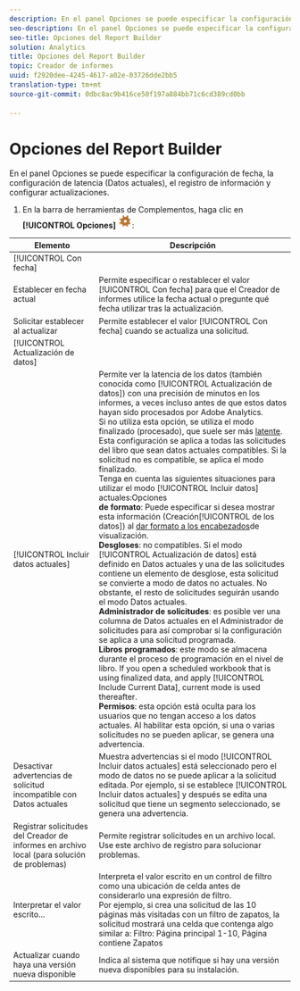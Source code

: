 ```yaml
---
description: En el panel Opciones se puede especificar la configuración de fecha, la configuración de latencia (Datos actuales), el registro de información y configurar actualizaciones.
seo-description: En el panel Opciones se puede especificar la configuración de fecha, la configuración de latencia (Datos actuales), el registro de información y configurar actualizaciones.
seo-title: Opciones del Report Builder
solution: Analytics
title: Opciones del Report Builder
topic: Creador de informes
uuid: f2920dee-4245-4617-a02e-03726dde2bb5
translation-type: tm+mt
source-git-commit: 0dbc8ac9b416ce50f197a884bb71c6cd389cd0bb

---
```



# Opciones del Report Builder

En el panel Opciones se puede especificar la configuración de fecha, la configuración de latencia (Datos actuales), el registro de información y configurar actualizaciones.

1. En la barra de herramientas de Complementos, haga clic en **[!UICONTROL Opciones]** ![](assets/options_icon.png):

| Elemento | Descripción |
|--- |--- |
| [!UICONTROL Con fecha] |  |
| Establecer en fecha actual | Permite especificar o restablecer el valor [!UICONTROL Con fecha] para que el Creador de informes utilice la fecha actual o pregunte qué fecha utilizar tras la actualización. |
| Solicitar establecer al actualizar | Permite establecer el valor [!UICONTROL Con fecha] cuando se actualiza una solicitud. |
| [!UICONTROL Actualización de datos] |  |
| [!UICONTROL Incluir datos actuales] | Permite ver la latencia de los datos (también conocida como [!UICONTROL Actualización de datos]) con una precisión de minutos en los informes, a veces incluso antes de que estos datos hayan sido procesados por Adobe Analytics.<br>Si no utiliza esta opción, se utiliza el modo finalizado (procesado), que suele ser más [latente](https://marketing.adobe.com/resources/help/en_US/reference/data_latency.html).<br>Esta configuración se aplica a todas las solicitudes del libro que sean datos actuales compatibles. Si la solicitud no es compatible, se aplica el modo finalizado.<br>Tenga en cuenta las siguientes situaciones para utilizar el modo [!UICONTROL Incluir datos] actuales:Opciones<br>**de formato**: Puede especificar si desea mostrar esta información (Creación[!UICONTROL de los datos]) al [dar formato a los encabezados](../../analyze/report-builder/layout/t-format-display-headers.md)de visualización.<br>**Desgloses**: no compatibles. Si el modo [!UICONTROL Actualización de datos] está definido en Datos actuales y una de las solicitudes contiene un elemento de desglose, esta solicitud se convierte a modo de datos no actuales. No obstante, el resto de solicitudes seguirán usando el modo Datos actuales.<br>**Administrador de solicitudes**: es posible ver una columna de Datos actuales en el Administrador de solicitudes para así comprobar si la configuración se aplica a una solicitud programada.<br>**Libros programados**: este modo se almacena durante el proceso de programación en el nivel de libro. If you open a scheduled workbook that is using finalized data, and apply [!UICONTROL Include Current Data], current mode is used thereafter.<br>**Permisos**: esta opción está oculta para los usuarios que no tengan acceso a los datos actuales.  Al habilitar esta opción, si una o varias solicitudes no se pueden aplicar, se genera una advertencia. |
| Desactivar advertencias de solicitud incompatible con Datos actuales | Muestra advertencias si el modo [!UICONTROL Incluir datos actuales] está seleccionado pero el modo de datos no se puede aplicar a la solicitud editada.  Por ejemplo, si se establece [!UICONTROL Incluir datos actuales] y después se edita una solicitud que tiene un segmento seleccionado, se genera una advertencia. |
| Registrar solicitudes del Creador de informes en archivo local (para solución de problemas) | Permite registrar solicitudes en un archivo local. Use este archivo de registro para solucionar problemas. |
| Interpretar el valor escrito... | Interpreta el valor escrito en un control de filtro como una ubicación de celda antes de considerarlo una expresión de filtro.<br>Por ejemplo, si crea una solicitud de las 10 páginas más visitadas con un filtro de zapatos, la solicitud mostrará una celda que contenga algo similar a:   Filtro: Página principal 1-10, Página contiene Zapatos |
| Actualizar cuando haya una versión nueva disponible | Indica al sistema que notifique si hay una versión nueva disponibles para su instalación. |
